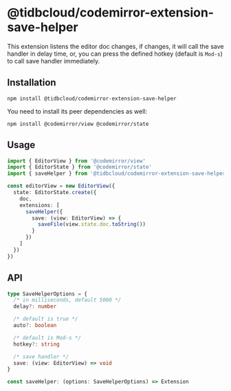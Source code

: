# @tidbcloud/codemirror-extension-save-helper

This extension listens the editor doc changes, if changes, it will call the save handler in delay time, or, you can press the defined hotkey (default is `Mod-s`) to call save handler immediately.

## Installation

```shell
npm install @tidbcloud/codemirror-extension-save-helper
```

You need to install its peer dependencies as well:

```shell
npm install @codemirror/view @codemirror/state
```

## Usage

```ts
import { EditorView } from '@codemirror/view'
import { EditorState } from '@codemirror/state'
import { saveHelper } from '@tidbcloud/codemirror-extension-save-helper'

const editorView = new EditorView({
  state: EditorState.create({
    doc,
    extensions: [
      saveHelper({
        save: (view: EditorView) => {
          saveFile(view.state.doc.toString())
        }
      })
    ]
  })
})
```

## API

```ts
type SaveHelperOptions = {
  /* in milliseconds, default 5000 */
  delay?: number

  /* default is true */
  auto?: boolean

  /* default is Mod-s */
  hotkey?: string

  /* save handler */
  save: (view: EditorView) => void
}

const saveHelper: (options: SaveHelperOptions) => Extension
```
